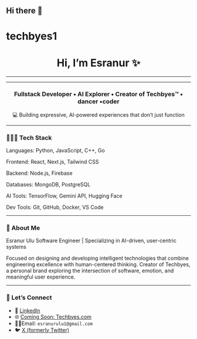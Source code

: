 ## Hi there 👋
# techbyes1
<h1 align="center">Hi, I’m Esranur ✨</h1>

---


---
<h3 align="center">Fullstack Developer • AI Explorer • Creator of <b>Techbyes™ • dancer •coder </b></h3>

<p align="center">
💻 Building expressive, AI-powered experiences that don’t just function 

---

### 👩🏻‍💻 Tech Stack

Languages:
Python, JavaScript, C++, Go

Frontend:
React, Next.js, Tailwind CSS

Backend:
Node.js, Firebase

Databases:
MongoDB, PostgreSQL

AI Tools:
TensorFlow, Gemini API, Hugging Face

Dev Tools:
Git, GitHub, Docker, VS Code

---

### 👾 About Me
Esranur Ulu
Software Engineer | Specializing in AI-driven, user-centric systems

Focused on designing and developing intelligent technologies that combine engineering excellence with human-centered thinking. Creator of Techbyes, a personal brand exploring the intersection of software, emotion, and meaningful user experience.

---

### 🤝 Let’s Connect
- 💼 [LinkedIn](https://linkedin.com/in/esranur-ulu)
- 🌐 [Coming Soon: Techbyes.com](https://github.com/tecbyes)
- 💅🏿Email: `esranurulu1@gmail.com`
- 🐦 [X (formerly Twitter)](https://x.com/techbyes)


